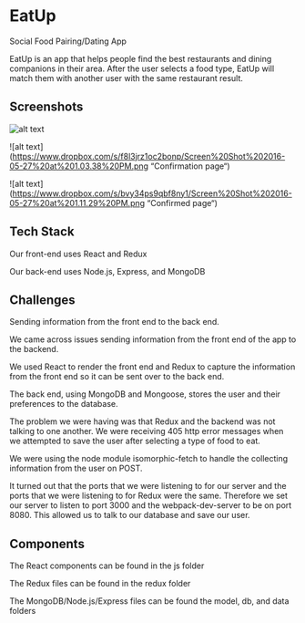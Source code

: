 # EatUp
Social Food Pairing/Dating App

EatUp is an app that helps people find the best restaurants and dining companions in their area. After the user selects a food type, EatUp will match them with another user with the same restaurant result. 

## Screenshots

![alt text](http://imgur.com/6yie6SX)

![alt text](https://www.dropbox.com/s/f8l3jrz1oc2bonp/Screen%20Shot%202016-05-27%20at%201.03.38%20PM.png “Confirmation page“)

![alt text](https://www.dropbox.com/s/bvy34ps9qbf8ny1/Screen%20Shot%202016-05-27%20at%201.11.29%20PM.png “Confirmed page“)

## Tech Stack

Our front-end uses React and Redux

Our back-end uses Node.js, Express, and MongoDB

## Challenges

Sending information from the front end to the back end.

We came across issues sending information from the front end of the app to the backend.

We used React to render the front end and Redux to capture the information from the front end so it can be sent over to the back end.

The back end, using MongoDB and Mongoose, stores the user and their preferences to the database.

The problem we were having was that Redux and the backend was not talking to one another. We were receiving 405 http error messages when we attempted to save the user after selecting a type of food to eat.

We were using the node module isomorphic-fetch to handle the collecting information from the user on POST.

It turned out that the ports that we were listening to for our server and the ports that we were listening to for Redux were the same. Therefore we set our server to listen to port 3000 and the webpack-dev-server to be on port 8080. This allowed us to talk to our database and save our user.

## Components

The React components can be found in the js folder

The Redux files can be found in the redux folder

The MongoDB/Node.js/Express files can be found the model, db, and data folders
